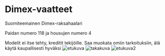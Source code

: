 # Dimex-vaatteet

Suomiteemainen Dimex-raksahaalari


Paidan numero 118 ja housujen numero 4

Modelit ei itse tehty, kreditit tekijöille. Saa muokata omiin tarkoituksiin, älä käytä kaupallisesti hyväksi
![etukuva](https://user-images.githubusercontent.com/86854130/171869535-b56a5bb3-84eb-46ed-b3cf-02629d039775.png)
![takakuva](https://user-images.githubusercontent.com/86854130/171869548-4b5ebe40-1bc2-407f-b131-bf4695c80db6.png)
![etukuva2](https://user-images.githubusercontent.com/86854130/171869555-58a085c4-d2e0-4e5a-8123-737795575062.png)
